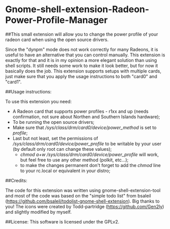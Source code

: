 Gnome-shell-extension-Radeon-Power-Profile-Manager
==================================================

##This small extension will allow you to change the power profile of your radeon card when using the open source drivers.

Since the "dynpm" mode does not work correctly for many Radeons, it is useful to have an alternative that you can control manually.
This extension is exactly for that and it is in my opinion a more elegant solution than using shell scripts.
It still needs some work to make it look better, but for now it basically does the job.
This extension supports setups with multiple cards, just make sure that you apply the usage instructions to both "card0" and "card1".

##Usage instructions:

To use this extension you need:
* A Radeon card that supports power profiles - r1xx and up (needs confirmation, not sure about Northen and Southern Islands hardware);
* To be running the open source drivers;
* Make sure that */sys/class/drm/card0/device/power_method* is set to *profile*;
* Last but not least, set the permissions of */sys/class/drm/card0/device/power_profile* to be writable by your user (by default only root can change these values);
    * *chmod a+w /sys/class/drm/card0/device/power_profile* will work, but feel free to use any other method (polkit, etc...);
    * to make the changes permanent don't forget to add the *chmod* line to your rc.local or equivalent in your distro;

##Credits:

The code for this extension was written using gnome-shell-extension-tool and most of the code was based on the "simple todo list" from bsaleil (https://github.com/bsaleil/todolist-gnome-shell-extension). Big thanks to you!
The icons were created by Todd-partridge (https://github.com/Gen2ly) and slightly modified by myself.

##License:
This software is licensed under the GPLv2.
